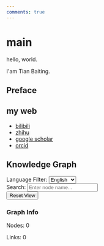 ```yaml
---
comments: true
---
```


<link rel="stylesheet" href="css/graph.css">

# main

hello, world.

I'am Tian Baiting.


## Preface




## my web
- [bilibili](https://space.bilibili.com/255797047)
- [zhihu](https://www.zhihu.com/people/tian-bu-ding-45-77)
 - [google scholar](https://scholar.google.com/citations?hl=zh-CN&user=Wb4CcQ8AAAAJ)
 - [orcid](https://orcid.org/0000-0002-9018-6480)

<!-- ORCID card placeholder -->
<div id="orcid-card" data-orcid="0000-0002-9018-6480" style="margin:0.6rem 0;"></div>

<!-- Google Scholar card placeholder -->
<div id="scholar-card" data-user="Wb4CcQ8AAAAJ" style="margin:0.6rem 0;"></div>



## Knowledge Graph

<div class="graph-container">
    <div class="graph-controls">
        <div class="control-group">
            <label for="language-filter">Language Filter:</label>
            <select id="language-filter">
                <option value="all">All</option>
                <option value="zh">Chinese</option>
                <option value="en" selected>English</option>
            </select>
        </div>
        <div class="control-group">
            <label for="search-input">Search:</label>
            <input type="text" id="search-input" placeholder="Enter node name...">
        </div>
        <div class="control-group">
            <button id="reset-zoom">Reset View</button>
        </div>
    </div>
    <div id="knowledge-graph"></div>
    <div class="graph-info">
        <div class="info-panel">
            <h3>Graph Info</h3>
            <p>Nodes: <span id="node-count">0</span></p>
            <p>Links: <span id="link-count">0</span></p>
        </div>
    </div>
</div>

<script src="https://d3js.org/d3.v7.min.js"></script>
<script src="js/graph.js"></script>
<script src="js/orcid-card.js"></script>
<script src="js/scholar-card.js"></script>
<script>
document.addEventListener('DOMContentLoaded', function() {
    // Initialize graph after page load
    if (typeof KnowledgeGraph !== 'undefined') {
        fetch('js/graph-data.json')
            .then(response => response.json())
            .then(data => {
                const graph = new KnowledgeGraph('knowledge-graph', data);
                // Default to show English content
                graph.filterByLanguage('en');
            })
            .catch(error => {
                console.error('Error loading graph data:', error);
            });
    }
});
</script>
